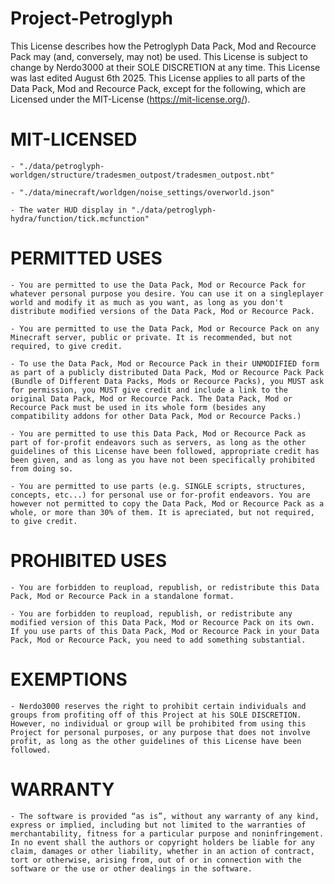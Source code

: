 # Project-Petroglyph
This License describes how the Petroglyph Data Pack, Mod and Recource Pack may (and, conversely, may not) be used. This License is subject to change by Nerdo3000 at their SOLE DISCRETION at any time. This License was last edited August 6th 2025. This License applies to all parts of the Data Pack, Mod and Recource Pack, except for the following, which are Licensed under the MIT-License (https://mit-license.org/).

MIT-LICENSED
===================

	- "./data/petroglyph-worldgen/structure/tradesmen_outpost/tradesmen_outpost.nbt"

	- "./data/minecraft/worldgen/noise_settings/overworld.json"

	- The water HUD display in "./data/petroglyph-hydra/function/tick.mcfunction"



PERMITTED USES
===================

	- You are permitted to use the Data Pack, Mod or Recource Pack for whatever personal purpose you desire. You can use it on a singleplayer world and modify it as much as you want, as long as you don't distribute modified versions of the Data Pack, Mod or Recource Pack.

	- You are permitted to use the Data Pack, Mod or Recource Pack on any Minecraft server, public or private. It is recommended, but not required, to give credit. 

	- To use the Data Pack, Mod or Recource Pack in their UNMODIFIED form as part of a publicly distributed Data Pack, Mod or Recource Pack Pack (Bundle of Different Data Packs, Mods or Recource Packs), you MUST ask for permission, you MUST give credit and include a link to the original Data Pack, Mod or Recource Pack. The Data Pack, Mod or Recource Pack must be used in its whole form (besides any compatibility addons for other Data Pack, Mod or Recource Packs.)

	- You are permitted to use this Data Pack, Mod or Recource Pack as part of for-profit endeavors such as servers, as long as the other guidelines of this License have been followed, appropriate credit has been given, and as long as you have not been specifically prohibited from doing so.

  	- You are permitted to use parts (e.g. SINGLE scripts, structures, concepts, etc...) for personal use or for-profit endeavors. You are however not permitted to copy the Data Pack, Mod or Recource Pack as a whole, or more than 30% of them. It is apreciated, but not required, to give credit.


PROHIBITED USES
====================

	- You are forbidden to reupload, republish, or redistribute this Data Pack, Mod or Recource Pack in a standalone format.

	- You are forbidden to reupload, republish, or redistribute any modified version of this Data Pack, Mod or Recource Pack on its own. If you use parts of this Data Pack, Mod or Recource Pack in your Data Pack, Mod or Recource Pack, you need to add something substantial.


EXEMPTIONS
=============
	
	- Nerdo3000 reserves the right to prohibit certain individuals and groups from profiting off of this Project at his SOLE DISCRETION. However, no individual or group will be prohibited from using this Project for personal purposes, or any purpose that does not involve profit, as long as the other guidelines of this License have been followed.

WARRANTY
====================
	- The software is provided “as is”, without any warranty of any kind, express or implied, including but not limited to the warranties of merchantability, fitness for a particular purpose and noninfringement. In no event shall the authors or copyright holders be liable for any claim, damages or other liability, whether in an action of contract, tort or otherwise, arising from, out of or in connection with the software or the use or other dealings in the software.
